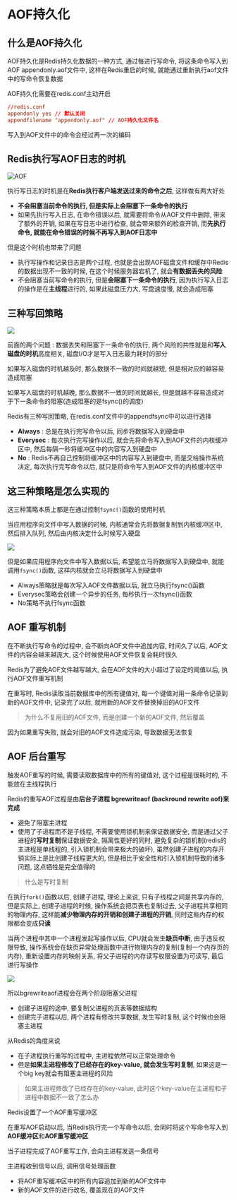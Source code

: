 # AOF持久化

## 什么是AOF持久化

AOF持久化是Redis持久化数据的一种方式, 通过每进行写命令, 将这条命令写入到AOF appendonly.aof文件中, 这样在Redis重启的时候, 就能通过重新执行aof文件中的写命令恢复数据

 AOF持久化需要在redis.conf主动开启

```conf
//redis.conf
appendonly yes // 默认关闭
appendfilename "appendonly.aof" // AOF持久化文件名
```

写入到AOF文件中的命令会经过再一次的编码

## Redis执行写AOF日志的时机



![AOF](https://img-blog.csdnimg.cn/img_convert/337021a153944fd0f964ca834e34d0f2.png)

执行写日志的时机是在**Redis执行客户端发送过来的命令之后**, 这样做有两大好处

- **不会阻塞当前命令的执行, 但是实际上会阻塞下一条命令的执行**
- 如果先执行写入日志, 在命令错误以后, 就需要将命令从AOF文件中删除, 带来了额外的开销, 如果在写日志中进行检查, 就会带来额外的检查开销, 而**先执行命令, 就能在命令错误的时候不再写入到AOF日志中**

但是这个时机也带来了问题

- 执行写操作和记录日志是两个过程, 也就是会出现AOF磁盘文件和缓存中Redis的数据出现不一致的时候, 在这个时候服务器宕机了, 就会**有数据丢失的风险**
- 不会阻塞当前写命令的执行, 但是**会阻塞下一条命令的执行**, 因为执行写入日志的操作是在**主线程**进行的, 如果此磁盘压力大, 写盘速度慢, 就会造成阻塞

## 三种写回策略

![](https://img-blog.csdnimg.cn/img_convert/4eeef4dd1bedd2ffe0b84d4eaa0dbdea.png)

前面的两个问题 : 数据丢失和阻塞下一条命令的执行, 两个风险的共性就是和**写入磁盘的时机**高度相关, 磁盘I/O才是写入日志最为耗时的部分

如果写入磁盘的时机越及时, 那么数据不一致的时间就越短, 但是相对应的越容易造成阻塞

如果写入磁盘的时机越晚, 那么数据不一致的时间就越长, 但是就越不容易造成对于下一条命令的阻塞(造成阻塞的是fsync()的调度)

Redis有三种写回策略, 在redis.conf文件中的appendfsync中可以进行选择

- **Always** : 总是在执行完写命令以后, 同步将数据写入到硬盘中
- **Everysec** : 每次执行完写操作以后, 就会先将命令写入到AOF文件的内核缓冲区中, 然后每隔一秒将缓冲区中的内容写入到硬盘中
- **No** : Redis不再自己控制将缓冲区中的内容写入到硬盘中, 而是交给操作系统决定, 每次执行完写命令以后, 就只是将命令写入到AOF文件的内核缓冲区中



## 这三种策略是怎么实现的

这三种策略本质上都是在通过控制`fsync()`函数的使用时机

当应用程序向文件中写入数据的时候, 内核通常会先将数据复制到内核缓冲区中, 然后排入队列, 然后由内核决定什么时候写入硬盘

![](https://img-blog.csdnimg.cn/img_convert/f64829ffc2e9e006b090f9aae51035ee.png)

但是如果应用程序向文件中写入数据以后, 希望能立马将数据写入到硬盘中, 就能调用`fsync()`函数, 这样内核就会立马将数据写入到硬盘中

- Always策略就是每次写入AOF文件数据以后, 就立马执行fsync()函数
- Everysec策略会创建一个异步的任务, 每秒执行一次fsync()函数
- No策略不执行fsync函数

## AOF 重写机制

在不断执行写命令的过程中, 会不断向AOF文件中追加内容, 时间久了以后, AOF文件的内容会越来越庞大, 这个时候使用AOF文件恢复会耗时很久

Redis为了避免AOF文件越写越大,  会在AOF文件的大小超过了设定的阈值以后, 执行AOF文件重写机制

在重写时, Redis读取当前数据库中的所有键值对, 每一个键值对用一条命令记录到新的AOF文件中, 记录完了以后, 就用新的AOF文件替换掉旧的AOF文件

> 为什么不复用旧的AOF文件, 而是创建一个新的AOF文件, 然后覆盖

因为如果重写失败, 就会对旧的AOF文件造成污染, 导致数据无法恢复

## AOF 后台重写

触发AOF重写的时候, 需要读取数据库中的所有的键值对, 这个过程是很耗时的, 不能放在主线程执行

Redis的重写AOF过程是由**后台子进程 bgrewriteaof (backround rewrite aof)来完成**

- 避免了阻塞主进程
- 使用了子进程而不是子线程, 不需要使用锁机制来保证数据安全, 而是通过父子进程的**写时复制**保证数据安全, 隔离性更好的同时, 避免复杂的锁机制(redis的主进程是单线程的, 引入锁机制会带来极大的破坏), 虽然创建子进程的内存开销实际上是比创建子线程更大的, 但是相比于安全性和引入锁机制导致的诸多问题, 这点牺牲是完全值得的

> 什么是写时复制

在执行`fork()`函数以后, 创建子进程, 理论上来说, 只有子线程之间是共享内存的, 但是实际上, 创建子进程的时候, 操作系统会把页表也复制过去, 父子进程共享相同的物理内存, 这样能**减少物理内存的开销和创建子进程的开销**, 同时这些内存的权限都会变成**只读**

当两个进程中其中一个进程发起写操作以后, CPU就会发生**缺页中断**, 由于违反权限导致, 操作系统会在缺页异常处理函数中进行物理内存的复制(复制一个内存页的内存), 重新设置内存的映射关系, 将父子进程的内存读写权限设置为可读写, 最后进行写操作

![](https://img-blog.csdnimg.cn/img_convert/d4cfac545377b54dd035c775603b4936.png)

所以bgrewriteaof进程会在两个阶段阻塞父进程

- 创建子进程的途中, 要复制父进程的页表等数据结构
- 创建完子进程以后, 两个进程有修改共享数据, 发生写时复制, 这个时候也会阻塞主进程

从Redis的角度来说

- 在子进程执行重写的过程中, 主进程依然可以正常处理命令
- 但是**如果主进程修改了已经存在的key-value, 就会发生写时复制**, 如果这是一个big key就会有阻塞主进程的风险

> 如果主进程修改了已经存在的key-value, 此时这个key-value在主进程和子进程中数据不一致了怎么办

Redis设置了一个AOF重写缓冲区

在重写AOF启动以后, 当Redis执行完一个写命令以后, 会同时将这个写命令写入到**AOF缓冲区**和**AOF重写缓冲区**

当子进程完成了AOF重写工作, 会向主进程发送一条信号

主进程收到信号以后, 调用信号处理函数

- 将AOF重写缓冲区中的所有内容追加到新的AOF文件中
- 新的AOF文件的进行改名, 覆盖现在的AOF文件